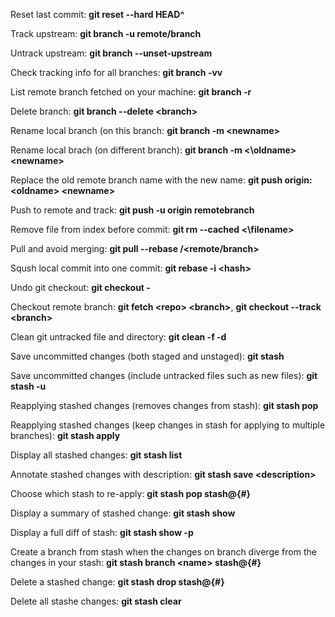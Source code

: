 Reset last commit: **git reset --hard HEAD^**  

Track upstream: **git branch -u remote/branch**   

Untrack upstream: **git branch --unset-upstream**  

Check tracking info for all branches: **git branch -vv**

List remote branch fetched on your machine: **git branch -r**    

Delete branch: **git branch --delete \<branch>**   

Rename local branch (on this branch: **git branch -m \<newname>**  

Rename local brach (on different branch): **git branch -m <\oldname> \<newname>**  

Replace the old remote branch name with the new name: **git push origin: \<oldname> \<newname>**    

Push to remote and track: **git push -u origin remotebranch**   

Remove file from index before commit: **git rm --cached <\filename>**   

Pull and avoid merging:  **git pull --rebase /<remote/branch>**    

Sqush local commit into one commit: **git rebase -i \<hash>**   

Undo git checkout: **git checkout -**   

Checkout remote branch: **git fetch \<repo> \<branch>**, **git checkout --track \<branch>**   

Clean git untracked file and directory: **git clean -f -d**   

Save uncommitted changes (both staged and unstaged): **git stash**   

Save uncommitted changes (include untracked files such as new files): **git stash -u**   

Reapplying stashed changes (removes changes from stash): **git stash pop**    

Reapplying stashed changes (keep changes in stash for applying to multiple branches):  **git stash apply**    

Display all stashed changes: **git stash list**    

Annotate stashed changes with description: **git stash save \<description>**    

Choose which stash to re-apply: **git stash pop stash@{#}**   

Display a summary of stashed change: **git stash show** 

Display a full diff of stash: **git stash show -p**   

Create a branch from stash when the changes on branch diverge from the changes in your stash: **git stash branch \<name> stash@{#}**     

Delete a stashed change: **git stash drop stash@{#}**    

Delete all stashe changes: **git stash clear**    





